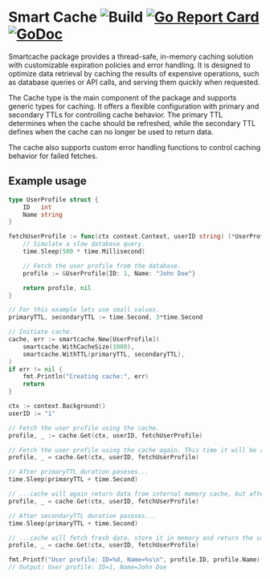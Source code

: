 # Smart Cache ![Build](https://github.com/m-zajac/smartcache/workflows/Build/badge.svg) [![Go Report Card](https://goreportcard.com/badge/github.com/m-zajac/smartcache)](https://goreportcard.com/report/github.com/m-zajac/smartcache) [![GoDoc](https://godoc.org/github.com/m-zajac/smartcache?status.svg)](http://godoc.org/github.com/m-zajac/smartcache)

Smartcache package provides a thread-safe, in-memory caching solution with customizable expiration policies and error handling.
It is designed to optimize data retrieval by caching the results of expensive operations, such as database queries or API calls, and serving them quickly when requested.

The Cache type is the main component of the package and supports generic types for caching.
It offers a flexible configuration with primary and secondary TTLs for controlling cache behavior.
The primary TTL determines when the cache should be refreshed, while the secondary TTL defines when the cache can no longer be used to return data.

The cache also supports custom error handling functions to control caching behavior for failed fetches.

## Example usage

```go
type UserProfile struct {
    ID   int
    Name string
}

fetchUserProfile := func(ctx context.Context, userID string) (*UserProfile, error) {
    // Simulate a slow database query.
    time.Sleep(500 * time.Millisecond)

    // Fetch the user profile from the database.
    profile := &UserProfile{ID: 1, Name: "John Doe"}

    return profile, nil
}

// For this example lets use small values.
primaryTTL, secondaryTTL := time.Second, 3*time.Second

// Initiate cache.
cache, err := smartcache.New[UserProfile](
    smartcache.WithCacheSize(1000),
    smartcache.WithTTL(primaryTTL, secondaryTTL),
)
if err != nil {
    fmt.Println("Creating cache:", err)
    return
}

ctx := context.Background()
userID := "1"

// Fetch the user profile using the cache.
profile, _ := cache.Get(ctx, userID, fetchUserProfile)

// Fetch the user profile using the cache again. This time it will be returned from internal memory cache.
profile, _ = cache.Get(ctx, userID, fetchUserProfile)

// After primaryTTL duration paseses...
time.Sleep(primaryTTL + time.Second)

// ...cache will again return data from internal memory cache, but after that the internal value will be updated in the background.
profile, _ = cache.Get(ctx, userID, fetchUserProfile)

// After secondaryTTL duration paseses...
time.Sleep(primaryTTL + time.Second)

// ...cache will fetch fresh data, store it in memory and return the value.
profile, _ = cache.Get(ctx, userID, fetchUserProfile)

fmt.Printf("User profile: ID=%d, Name=%s\n", profile.ID, profile.Name)
// Output: User profile: ID=1, Name=John Doe
```